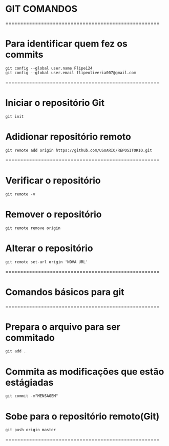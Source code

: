 # GIT COMANDOS    

====================================================

# Para identificar quem fez os commits
    git config --global user.name Flipe124
    git config --global user.email flipeoliveria007@gmail.com

====================================================

# Iniciar o repositório Git
    git init 
# Adidionar repositório remoto
    git remote add origin https://github.com/USUARIO/REPOSITORIO.git

====================================================

# Verificar o repositório
    git remote -v
# Remover o repositório   
    git remote remove origin
# Alterar o repositório
    git remote set-url origin 'NOVA URL'

====================================================    

# Comandos básicos para git

==================================================== 

# Prepara o arquivo para ser commitado
    git add .
# Commita as modificações que estão estágiadas
    git commit -m"MENSAGEM"
# Sobe para o repositório remoto(Git)
    git push origin master

====================================================  
